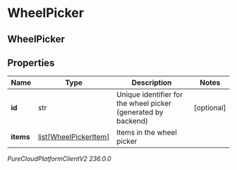 # WheelPicker

## WheelPicker

## Properties

|Name | Type | Description | Notes|
|------------ | ------------- | ------------- | -------------|
| **id** | str | Unique identifier for the wheel picker (generated by backend) | [optional] |
| **items** | [list[WheelPickerItem]](WheelPickerItem) | Items in the wheel picker | |



_PureCloudPlatformClientV2 236.0.0_
